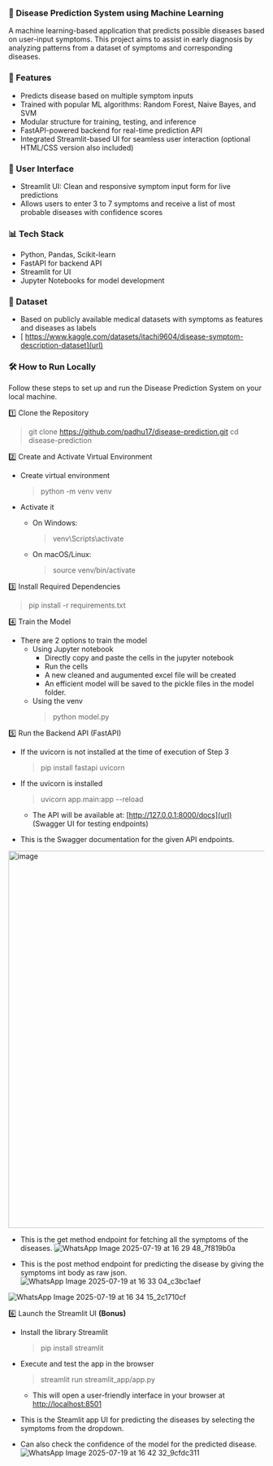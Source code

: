 ### 🧠 Disease Prediction System using Machine Learning

A machine learning-based application that predicts possible diseases based on user-input symptoms. This project aims to assist in early diagnosis by analyzing patterns from a dataset of symptoms and corresponding diseases.

### 🚀 Features

- Predicts disease based on multiple symptom inputs
- Trained with popular ML algorithms: Random Forest, Naive Bayes, and SVM
- Modular structure for training, testing, and inference
- FastAPI-powered backend for real-time prediction API
- Integrated Streamlit-based UI for seamless user interaction (optional HTML/CSS version also included)

### 🎨 User Interface

- Streamlit UI: Clean and responsive symptom input form for live predictions
- Allows users to enter 3 to 7 symptoms and receive a list of most probable diseases with confidence scores

### 📊 Tech Stack

- Python, Pandas, Scikit-learn
- FastAPI for backend API
- Streamlit for UI
- Jupyter Notebooks for model development

### 📁 Dataset

- Based on publicly available medical datasets with symptoms as features and diseases as labels
- [ https://www.kaggle.com/datasets/itachi9604/disease-symptom-description-dataset](url)

### 🛠️ How to Run Locally

Follow these steps to set up and run the Disease Prediction System on your local machine.

1️⃣ Clone the Repository
> git clone https://github.com/padhu17/disease-prediction.git
> cd disease-prediction

2️⃣ Create and Activate Virtual Environment
- Create virtual environment
  > python -m venv venv

- Activate it
  - On Windows:
    > venv\Scripts\activate
  - On macOS/Linux:
    > source venv/bin/activate

3️⃣ Install Required Dependencies
> pip install -r requirements.txt

4️⃣ Train the Model
- There are 2 options to train the model
  - Using Jupyter notebook
    - Directly copy and paste the cells in the jupyter notebook
    - Run the cells
    - A new cleaned and augumented excel file will be created
    - An efficient model will be saved to the pickle files in the model folder.
  - Using the venv 
    > python model.py

5️⃣ Run the Backend API (FastAPI)
- If the uvicorn is not installed at the time of execution of Step 3
  > pip install fastapi uvicorn

- If the uvicorn is installed
  > uvicorn app.main:app --reload
  - The API will be available at: [http://127.0.0.1:8000/docs](url) (Swagger UI for testing endpoints)
    

- This is the Swagger documentation for the given API endpoints.
<img width="1880" height="741" alt="image" src="https://github.com/user-attachments/assets/a597c217-76f3-4044-9ce2-6bdd5c37b75c" />


- This is the get method endpoint for fetching all the symptoms of the diseases.
![WhatsApp Image 2025-07-19 at 16 29 48_7f819b0a](https://github.com/user-attachments/assets/c0d44f82-4ed1-4fce-8b19-c43e2ed7c0b8)


- This is the post method endpoint for predicting the disease by giving the symptoms int body as raw json.
![WhatsApp Image 2025-07-19 at 16 33 04_c3bc1aef](https://github.com/user-attachments/assets/578b0d13-3022-4f9b-8724-d381ccd90389)

![WhatsApp Image 2025-07-19 at 16 34 15_2c1710cf](https://github.com/user-attachments/assets/4e1072df-1fb3-46ca-af36-c8a409ee455e)


6️⃣ Launch the Streamlit UI __(Bonus)__
- Install the library Streamlit
  > pip install streamlit
- Execute and test the app in the browser
  > streamlit run streamlit_app/app.py
  - This will open a user-friendly interface in your browser at [http://localhost:8501](url)


- This is the Steamlit app UI for predicting the diseases by selecting the symptoms from the dropdown.
- Can also check the confidence of the model for the predicted disease.
![WhatsApp Image 2025-07-19 at 16 42 32_9cfdc311](https://github.com/user-attachments/assets/a12e1283-e907-4884-ad76-1906b70fce3f)




